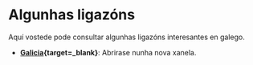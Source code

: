 # Algunhas ligazóns

Aquí vostede pode consultar algunhas ligazóns interesantes en galego.

- **[Galicia](https://gl.wikipedia.org/wiki/Galicia){target=_blank}**: Abrirase nunha nova xanela.